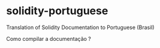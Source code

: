 # solidity-portuguese
Translation of Solidity Documentation to Portuguese (Brasil)

Como compilar a documentação ?
